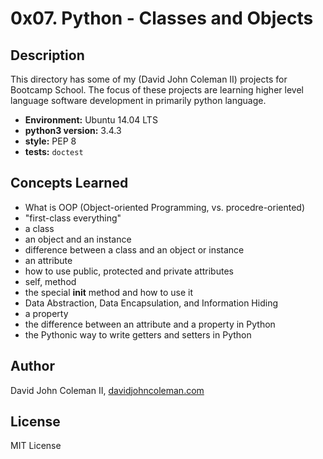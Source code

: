 # 0x07. Python - Classes and Objects

## Description

This directory has some of my (David John Coleman II) projects for Bootcamp
School.  The focus of these projects are learning higher level language software
development in primarily python language.

* __Environment:__ Ubuntu 14.04 LTS
* __python3 version:__ 3.4.3
* __style:__ PEP 8
* __tests:__ `doctest`

## Concepts Learned

* What is OOP (Object-oriented Programming, vs. procedre-oriented)
* "first-class everything"
* a class
* an object and an instance
* difference between a class and an object or instance
* an attribute
* how to use public, protected and private attributes
* self, method
* the special __init__ method and how to use it
* Data Abstraction, Data Encapsulation, and Information Hiding
* a property
* the difference between an attribute and a property in Python
* the Pythonic way to write getters and setters in Python

## Author

David John Coleman II, [davidjohncoleman.com](http://www.davidjohncoleman.com/)

## License

MIT License

